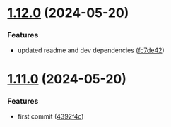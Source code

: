 # [1.12.0](https://github.com/TheNaubit/color-to-hsla/compare/v1.11.0...v1.12.0) (2024-05-20)


### Features

* updated readme and dev dependencies ([fc7de42](https://github.com/TheNaubit/color-to-hsla/commit/fc7de420cd1cd49eb25b302f5ae1551b7b2c5b14))



# [1.11.0](https://github.com/TheNaubit/color-to-hsla/compare/4392f4cd034d771ac17ce5b9305ce81357f519b3...v1.11.0) (2024-05-20)


### Features

* first commit ([4392f4c](https://github.com/TheNaubit/color-to-hsla/commit/4392f4cd034d771ac17ce5b9305ce81357f519b3))



